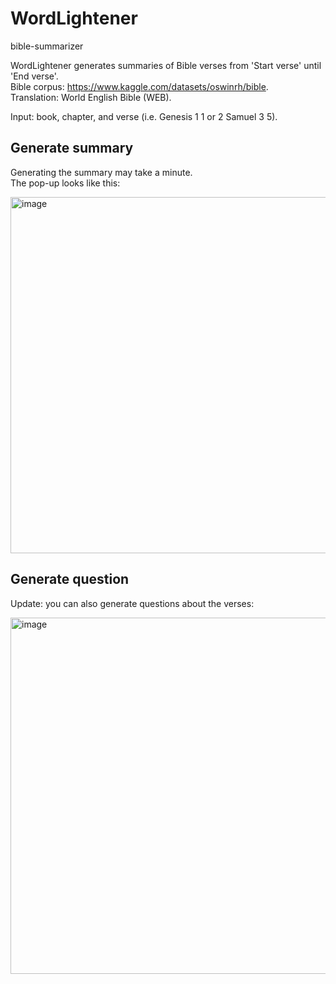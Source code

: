 # WordLightener
bible-summarizer  

WordLightener generates summaries of Bible verses from 'Start verse' until 'End verse'.  
Bible corpus: https://www.kaggle.com/datasets/oswinrh/bible.  
Translation: World English Bible (WEB).  

Input: book, chapter, and verse (i.e. Genesis 1 1 or 2 Samuel 3 5). 

## Generate summary  
Generating the summary may take a minute.  
The pop-up looks like this:  

<img width="570" alt="image" src="https://github.com/KristoWind/bible-summarizer/assets/99342556/f10bde99-b718-42d9-ab3a-c99a0fcf3b8a">

## Generate question  
Update: you can also generate questions about the verses:  

<img width="570" alt="image" src="https://github.com/KristoWind/bible-summarizer/assets/99342556/5efdd2bb-4fad-4db3-acb5-74076d37f787">
